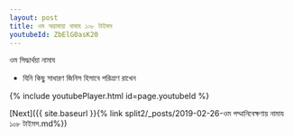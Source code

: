 ```yaml
---
layout: post
title: ওম অয়ামায়া নামায ১০৮ টাইমস
youtubeId: ZbElG0asK20
---
```

 
 
 ওম সিদ্ধার্থয়া নামায  
 
 -  যিনি কিছু সাধারণ জিনিস হিসাবে পরিত্রাণ রাখেন 
 
  
 
  
 
 
 
 
 
 


{% include youtubePlayer.html id=page.youtubeId %}
 
[Next]({{ site.baseurl }}{% link  split2/_posts/2019-02-26-ওম পদ্মানিবেক্ষণায় নামায ১০৮ টাইমস.md%})
 
